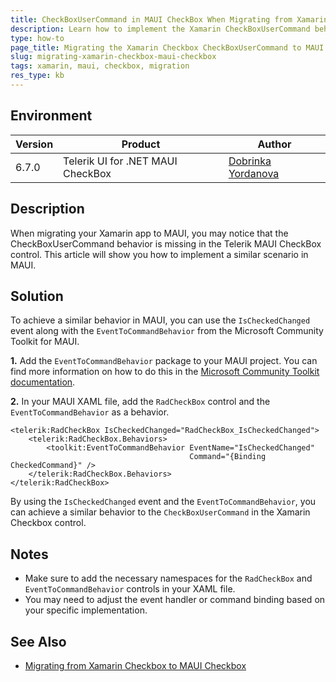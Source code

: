 ```yaml
---
title: CheckBoxUserCommand in MAUI CheckBox When Migrating from Xamarin Checkbox
description: Learn how to implement the Xamarin CheckBoxUserCommand behavior in MAUI when migrating from Xamarin.
type: how-to
page_title: Migrating the Xamarin Checkbox CheckBoxUserCommand to MAUI
slug: migrating-xamarin-checkbox-maui-checkbox
tags: xamarin, maui, checkbox, migration
res_type: kb
---
```


## Environment

| Version | Product | Author | 
| --- | --- | ---- | 
| 6.7.0 | Telerik UI for .NET MAUI CheckBox | [Dobrinka Yordanova](https://www.telerik.com/blogs/author/dobrinka-yordanova)| 


## Description

When migrating your Xamarin app to MAUI, you may notice that the CheckBoxUserCommand behavior is missing in the Telerik MAUI CheckBox control. This article will show you how to implement a similar scenario in MAUI.

## Solution

To achieve a similar behavior in MAUI, you can use the `IsCheckedChanged` event along with the `EventToCommandBehavior` from the Microsoft Community Toolkit for MAUI.

**1.** Add the `EventToCommandBehavior` package to your MAUI project. You can find more information on how to do this in the [Microsoft Community Toolkit documentation](https://learn.microsoft.com/en-us/dotnet/communitytoolkit/maui/behaviors/event-to-command-behavior).

**2.** In your MAUI XAML file, add the `RadCheckBox` control and the `EventToCommandBehavior` as a behavior.

```xaml
<telerik:RadCheckBox IsCheckedChanged="RadCheckBox_IsCheckedChanged">
    <telerik:RadCheckBox.Behaviors>
        <toolkit:EventToCommandBehavior EventName="IsCheckedChanged"
                                        Command="{Binding CheckedCommand}" />
    </telerik:RadCheckBox.Behaviors>
</telerik:RadCheckBox>
```

By using the `IsCheckedChanged` event and the `EventToCommandBehavior`, you can achieve a similar behavior to the `CheckBoxUserCommand` in the Xamarin Checkbox control.

## Notes

- Make sure to add the necessary namespaces for the `RadCheckBox` and `EventToCommandBehavior` controls in your XAML file.
- You may need to adjust the event handler or command binding based on your specific implementation.

## See Also

- [Migrating from Xamarin Checkbox to MAUI Checkbox](https://docs.telerik.com/devtools/maui/controls/checkbox/xamarin-migration)
